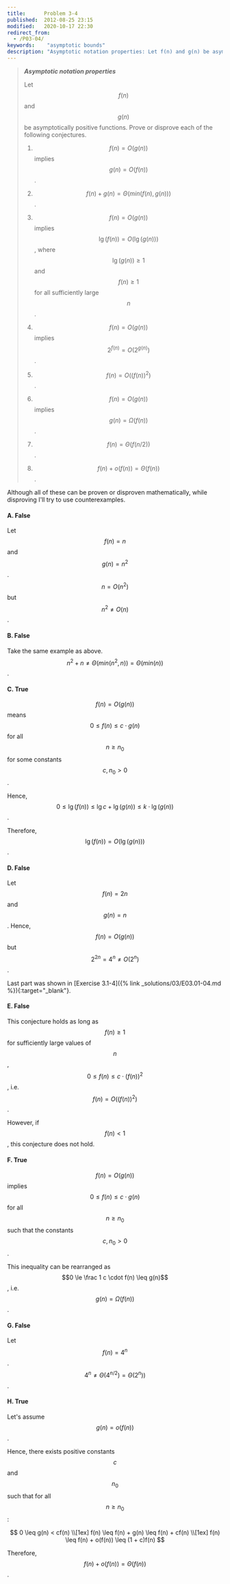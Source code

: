 ```yaml
---
title:      Problem 3-4
published:  2012-08-25 23:15
modified:   2020-10-17 22:30
redirect_from:
  - /P03-04/
keywords:    "asymptotic bounds"
description: "Asymptotic notation properties: Let f(n) and g(n) be asymptotically positive functions. Prove or disprove each of the following conjectures."
---
```


> ***Asymptotic notation properties***
>
> Let $$f(n)$$ and $$g(n)$$ be asymptotically positive functions. Prove or disprove each of the following conjectures.
>
> 1. $$f(n) = O(g(n))$$ implies $$g(n) = O(f(n))$$.
>
> 2. $$f(n) + g(n) = \Theta(min(f(n), g(n)))$$.
>
> 3. $$f(n) = O(g(n))$$ implies $$\lg (f(n)) = O(\lg(g(n)))$$, where $$\lg(g(n)) \ge 1$$ and $$f(n) \ge 1$$ for all sufficiently large $$n$$.
>
> 4. $$f(n) = O(g(n))$$ implies $$2^{f(n)} = O\left(2^{g(n)}\right)$$.
>
> 5. $$f(n) = O((f(n))^2)$$.
>
> 6. $$f(n) = O(g(n))$$ implies $$g(n) = \Omega(f(n))$$.
>
> 7. $$f(n) = \Theta(f(n/2))$$.
>
> 8. $$f(n) + o(f(n)) = \Theta(f(n))$$.
>

Although all of these can be proven or disproven mathematically, while disproving I'll try to use counterexamples.

#### A. False

Let $$f(n) = n$$ and $$g(n) = n^2$$. $$n = O(n^2)$$ but $$n^2 \ne O(n)$$.

#### B. False

Take the same example as above. $$n^2 + n \ne \Theta(min(n^2, n)) = \Theta(min(n))$$.

#### C. True

$$f(n) = O(g(n))$$ means $$0 \le f(n) \le c \cdot g(n)$$ for all $$n \ge n_0$$ for some constants $$c, n_0 > 0$$.

Hence, $$0 \le \lg (f(n)) \le \lg c + \lg (g(n)) \le k \cdot \lg(g(n))$$.

Therefore, $$\lg (f(n)) = O(\lg(g(n)))$$.

#### D. False

Let $$f(n) = 2n$$ and $$g(n) = n$$. Hence, $$f(n) = O(g(n))$$ but $$2^{2n} = 4^n \ne O\left(2^n\right)$$.

Last part was shown in [Exercise 3.1-4]({% link _solutions/03/E03.01-04.md %}){:target="_blank"}.

#### E. False

This conjecture holds as long as $$f(n) \ge 1$$ for sufficiently large values of $$n$$, $$0 \le f(n) \le c \cdot (f(n))^2$$, i.e. $$f(n) = O((f(n))^2)$$.

However, if $$f(n) < 1$$, this conjecture does not hold.

#### F. True

$$f(n) = O(g(n))$$ implies $$0 \le f(n) \le c \cdot g(n)$$ for all $$n \ge n_0$$ such that the constants $$c, n_0 > 0$$.

This inequality can be rearranged as $$0 \le \frac 1 c \cdot f(n) \leq g(n)$$, i.e. $$g(n) = \Omega(f(n))$$.

#### G. False

Let $$f(n) = 4^n$$. $$4^n \ne \Theta(4^{n/2}) = \Theta(2^n))$$.

#### H. True

Let's assume $$g(n) = o(f(n))$$.

Hence, there exists positive constants $$c$$ and $$n_0$$ such that for all $$ n \geq n_0$$:

$$
0 \leq g(n) < cf(n) \\[1ex]
f(n) \leq f(n) + g(n) \leq f(n) + cf(n) \\[1ex]
f(n) \leq f(n) + o(f(n)) \leq (1 + c)f(n)
$$

Therefore, $$f(n) + o(f(n)) = \Theta(f(n))$$.
